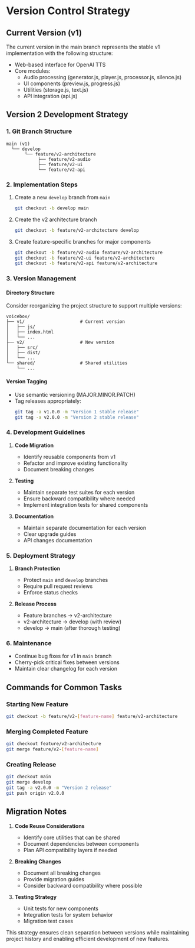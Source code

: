 # Version Control Strategy

## Current Version (v1)
The current version in the main branch represents the stable v1 implementation with the following structure:
- Web-based interface for OpenAI TTS
- Core modules:
  - Audio processing (generator.js, player.js, processor.js, silence.js)
  - UI components (preview.js, progress.js)
  - Utilities (storage.js, text.js)
  - API integration (api.js)

## Version 2 Development Strategy

### 1. Git Branch Structure
```
main (v1)
  └── develop
       └── feature/v2-architecture
            ├── feature/v2-audio
            ├── feature/v2-ui
            └── feature/v2-api
```

### 2. Implementation Steps

1. Create a new `develop` branch from `main`
   ```bash
   git checkout -b develop main
   ```

2. Create the v2 architecture branch
   ```bash
   git checkout -b feature/v2-architecture develop
   ```

3. Create feature-specific branches for major components
   ```bash
   git checkout -b feature/v2-audio feature/v2-architecture
   git checkout -b feature/v2-ui feature/v2-architecture
   git checkout -b feature/v2-api feature/v2-architecture
   ```

### 3. Version Management

#### Directory Structure
Consider reorganizing the project structure to support multiple versions:

```
voicebox/
├── v1/                     # Current version
│   ├── js/
│   ├── index.html
│   └── ...
├── v2/                     # New version
│   ├── src/
│   ├── dist/
│   └── ...
└── shared/                 # Shared utilities
    └── ...
```

#### Version Tagging
- Use semantic versioning (MAJOR.MINOR.PATCH)
- Tag releases appropriately:
  ```bash
  git tag -a v1.0.0 -m "Version 1 stable release"
  git tag -a v2.0.0 -m "Version 2 stable release"
  ```

### 4. Development Guidelines

1. **Code Migration**
   - Identify reusable components from v1
   - Refactor and improve existing functionality
   - Document breaking changes

2. **Testing**
   - Maintain separate test suites for each version
   - Ensure backward compatibility where needed
   - Implement integration tests for shared components

3. **Documentation**
   - Maintain separate documentation for each version
   - Clear upgrade guides
   - API changes documentation

### 5. Deployment Strategy

1. **Branch Protection**
   - Protect `main` and `develop` branches
   - Require pull request reviews
   - Enforce status checks

2. **Release Process**
   - Feature branches → v2-architecture
   - v2-architecture → develop (with review)
   - develop → main (after thorough testing)

### 6. Maintenance

- Continue bug fixes for v1 in `main` branch
- Cherry-pick critical fixes between versions
- Maintain clear changelog for each version

## Commands for Common Tasks

### Starting New Feature
```bash
git checkout -b feature/v2-[feature-name] feature/v2-architecture
```

### Merging Completed Feature
```bash
git checkout feature/v2-architecture
git merge feature/v2-[feature-name]
```

### Creating Release
```bash
git checkout main
git merge develop
git tag -a v2.0.0 -m "Version 2 release"
git push origin v2.0.0
```

## Migration Notes

1. **Code Reuse Considerations**
   - Identify core utilities that can be shared
   - Document dependencies between components
   - Plan API compatibility layers if needed

2. **Breaking Changes**
   - Document all breaking changes
   - Provide migration guides
   - Consider backward compatibility where possible

3. **Testing Strategy**
   - Unit tests for new components
   - Integration tests for system behavior
   - Migration test cases

This strategy ensures clean separation between versions while maintaining project history and enabling efficient development of new features.
